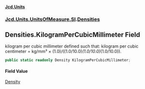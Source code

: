 #### [Jcd.Units](index.md 'index')

### [Jcd.Units.UnitsOfMeasure.SI](Jcd.Units.UnitsOfMeasure.SI.md 'Jcd.Units.UnitsOfMeasure.SI').[Densities](Densities.md 'Jcd.Units.UnitsOfMeasure.SI.Densities')

## Densities.KilogramPerCubicMillimeter Field

kilogram per cubic millimeter defined such that: kilogram per cubic centimeter = kg/mm³ ×
(1.0)/((1.0/10.0)*(1.0/10.0)*(1.0/10.0)).

```csharp
public static readonly Density KilogramPerCubicMillimeter;
```

#### Field Value

[Density](Density.md 'Jcd.Units.UnitTypes.Density')